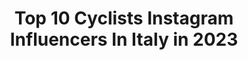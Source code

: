 ---
title: Top 10 Cyclists Instagram Influencers In Italy in 2023
description: >-
  Find top cyclists Instagram influencers in Italy in 2023. Most popular hashtags: #cyclinglife #cyclist #cycling.
platform: Instagram
hits: 98
text_top: See the top-rated Instagram influencers on inBeat.
text_bottom: Our search engine aggregates 98 Instagram influencers like this in Italy for you to collaborate.
profiles:
  - username: "stefanoellea"
    fullname: >-
      Stefano LA
    bio: >-
      Adventure Cyclist 🌍 Mountain Lover 🏔 Athlete: @albaoptics @lookcycle @prologo.official CO-FOUNDER @assaultofreedom
    location: "Italy"
    followers: 22303
    engagement: 726
    commentsToLikes: 0.044025
    id: ck0vx12hnwlrl0i19zqu8qjap
    verified: false
    hashtags: ""
  - username: "leti_galva"
    fullname: >-
      Letizia Galvani
    bio: >-
      🎓 Academy of fine Arts @aba.verona 🚴 Professional cyclist @asdborntowin 🚴🏻‍♀️Fixed rider @ird_squadra_corse #staygalva Age 24 Ravenna
    location: "Italy"
    followers: 10947
    engagement: 1154
    commentsToLikes: 0.029969
    id: ck14k1z5pnbow0i194oav6afx
    verified: false
    hashtags: "#mountaincycling, #fixie, #travelbike, #sportwoman"
  - username: "t.dumoulin"
    fullname: >-
      Tom Dumoulin
    bio: >-
      Professional cyclist for @jumbovisma_road🚴🏻‍♂️ World TT gold🥇 Olympic TT silver🥈 and 2017 Giro d'Italia winner🇮🇹
    location: "Italy"
    followers: 98171
    engagement: 1149
    commentsToLikes: 0.009943
    id: ck6ue4eeforr90j71cmpvau96
    verified: false
    hashtags: "#samenwinnen, #tdf2020, #everydayriding, #bbetterbreak"
  - username: "emidioland"
    fullname: >-
      Emidio Terra
    bio: >-
      🚴🏻 Italian Cyclist 🇮🇹 Ride for: @brytonsport @gorouvy @rhthelookofsport @sellesanmarco Abruzzo Smart Ambassador
    location: "Italy"
    followers: 13548
    engagement: 473
    commentsToLikes: 0.077807
    id: ck602tlakj2l90i14jr2gvbc7
    verified: false
    hashtags: "#cyclingshot, #cyclingday, #senzabicinonsostare, #sellesanmarco"
  - username: "chiara_consonnii"
    fullname: >-
      ⭐️Chiara Consonni⭐️
    bio: >-
      🌈 3x World Champion 🇪🇺6x European Champion 📧 chiaraconsonni99@gmail.com 🚴‍♀️ Pro cyclist by @valcar_ts 🇮🇹 Italy 📍 Bergamo #CC #veryverysuper 🤪
    location: "Italy"
    followers: 25944
    engagement: 1264
    commentsToLikes: 0.008217
    id: ck6tynrs24t5j0j71v0ybolqe
    verified: false
    hashtags: "#blonde, #cc, #veryverysuper, #plouay"
  - username: "jarnoiotti"
    fullname: >-
      Jarno Iotti
    bio: >-
      Fotografo e Factotum di @ligabue_official dal 1999 Music lover 🎵 Motocyclist 🏍 Cyclist 🚴🏻 Nature lover 🏕 Based in Italy/Correggio
    location: "Italy"
    followers: 7435
    engagement: 1021
    commentsToLikes: 0.032111
    id: ck0vxf9ccylyr0i19z86pfbkg
    verified: false
    hashtags: "#mondadori, #gravelworld, #liga, #massimocotto"
  - username: "sandralovisco"
    fullname: >-
      Sandra Lovisco Kildevæld
    bio: >-
      Beauty✦Sport Content Creator Digital Influencer Ambassador @trekbikes_italia @garminitaly @rhthelookofsport @altrarunning #cyclist #triathlete #trail
    location: "Italy"
    followers: 85894
    engagement: 104
    commentsToLikes: 0.147973
    id: ckf5x2y0eu5o40j235ldwm8w0
    verified: false
    hashtags: "#womanbike, #hairstyle, #trekitalia, #sandralovisco"
  - username: "driesdevenyns"
    fullname: >-
      Dries Devenyns
    bio: >-
      Pro cyclist @deceuninck_quickstepteam
    location: "Italy"
    followers: 12588
    engagement: 1340
    commentsToLikes: 0.007727
    id: ck6tnn82qa6hp0j71d9v6hmfi
    verified: false
    hashtags: "#family, #lightattheendofthetunnel, #sevi, #jongewolf"
  - username: "gianni_vermeersch"
    fullname: >-
      Gianni Vermeersch
    bio: >-
      Pro Cyclist @alpecinfenix ❤️ @shaunyvandekerckhove https://www.zwift.com/events/view/1171246
    location: "Italy"
    followers: 9758
    engagement: 1063
    commentsToLikes: 0.021871
    id: ck6u3wfj809w40j71z1evq8ji
    verified: false
    hashtags: "#alpecinfenix, #stradebianche, #canyon, #tuscany"
  - username: "fausto_masnada"
    fullname: >-
      Fausto Masnada
    bio: >-
      Pro Italian cyclist 🇮🇹 🚴🏻 @deceuninck_quickstepteam 🐺 📍🇮🇩 Smash like👇🏻
    location: "Italy"
    followers: 44464
    engagement: 1031
    commentsToLikes: 0.018202
    id: ck5hcxhx4kfvq0i112d22ptra
    verified: true
    hashtags: ""
---